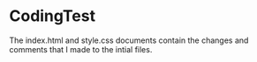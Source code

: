 # CodingTest

The index.html and style.css documents contain the changes and comments that I made to the intial files.

